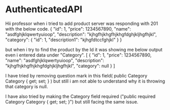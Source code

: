 # AuthenticatedAPI
Hii professor when i tried to add product server was responding with 201 with the below code.
{
  "id": 1,
  "price": 1234567890,
  "name": "asdfghjklqwertyuioop",
  "description": "kjhgfhjkhgfhjkhgfdghjkljhgfhjkl",
  "category": {
    "id": 1,
    "description1": "kjhgfdtccfghjkl"
  }
}

but when i try to find the product by the Id it was showing me below output even i entered data under "Category".
[
  {
    "id": 1,
    "price": 1234567890,
    "name": "asdfghjklqwertyuioop",
    "description": "kjhgfhjkhgfhjkhgfdghjkljhgfhjkl",
    "category": null
  }
]

I have tried by removing question mark in this field( public Category Category { get; set; } ) but still i am not able to understand why it is throwing that category is null.

I have also tried by making the Category field required ("public required Category Category { get; set; }") but still facing the same issue.
